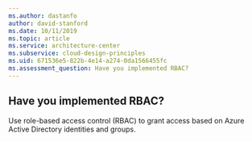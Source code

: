 ```yaml
---
ms.author: dastanfo
author: david-stanford
ms.date: 10/11/2019
ms.topic: article
ms.service: architecture-center
ms.subservice: cloud-design-principles
ms.uid: 671536e5-822b-4e14-a274-0da1566455fc
ms.assessment_question: Have you implemented RBAC?
---
```

## Have you implemented RBAC?


Use role-based access control (RBAC) to grant access based on Azure Active Directory identities and groups.